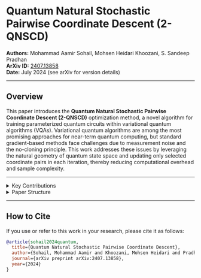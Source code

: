# Quantum Natural Stochastic Pairwise Coordinate Descent (2-QNSCD)

**Authors:** Mohammad Aamir Sohail, Mohsen Heidari Khoozani, S. Sandeep Pradhan  
**ArXiv ID:** [2407.13858](https://arxiv.org/abs/2407.13858)  
**Date:** July 2024 (see arXiv for version details)

---

## Overview

This paper introduces the **Quantum Natural Stochastic Pairwise Coordinate Descent (2-QNSCD)** optimization method, a novel algorithm for training parameterized quantum circuits within variational quantum algorithms (VQAs). Variational quantum algorithms are among the most promising approaches for near-term quantum computing, but standard gradient-based methods face challenges due to measurement noise and the no-cloning principle. This work addresses these issues by leveraging the natural geometry of quantum state space and updating only selected coordinate pairs in each iteration, thereby reducing computational overhead and sample complexity.

---

<details>
  <summary> Key Contributions</summary>

- **Novel Optimization Strategy:**  
  Introduces a quantum natural gradient method that exploits the curved geometry of the quantum state space via an ensemble-based quantum information metric tensor.

- **Pairwise Coordinate Updates:**  
  Instead of computing full gradients, the algorithm updates only a pair of coordinates per iteration, significantly reducing the computational and sampling burden.

- **Sparse Unbiased Estimator:**  
  Develops a highly sparse, unbiased estimator for the quantum metric tensor using a quantum circuit whose gate complexity is comparable (Θ(1) times) to that of the parameterized circuit. This approach relies on single-shot quantum measurements, avoiding the need for multiple copies of quantum data.

- **Theoretical & Numerical Validation:**  
  Provides rigorous exponential convergence guarantees and extensive numerical experiments that show improved convergence speed, robustness against measurement noise, and scalability to larger quantum systems.

</details>

<details>
  <summary> Paper Structure</summary>

1. **Introduction:**  
   Motivation behind the method, challenges of variational quantum circuit optimization, and limitations of standard gradient descent methods.

2. **Background and Preliminaries:**  
   Overview of variational quantum algorithms, quantum state geometry (quantum geometric tensor, Fubini–Study metric), and existing optimization methods.

3. **The 2-QNSCD Algorithm:**  
   Detailed description of the algorithm’s design, update rules, and construction of the sparse metric tensor estimator.

4. **Convergence Analysis:**  
   Theoretical analysis demonstrating exponential convergence and complexity benefits over full gradient descent.

5. **Numerical Experiments:**  
   Simulation results showing faster convergence, noise robustness, and favorable scaling with system size.

6. **Conclusion and Future Work:**  
   Summary of benefits and discussion of potential research directions.

</details>

---

## How to Cite

If you use or refer to this work in your research, please cite it as follows:

```bibtex
@article{sohail2024quantum,
  title={Quantum Natural Stochastic Pairwise Coordinate Descent},
  author={Sohail, Mohammad Aamir and Khoozani, Mohsen Heidari and Pradhan, S. Sandeep},
  journal={arXiv preprint arXiv:2407.13858},
  year={2024}
}
